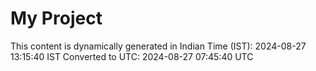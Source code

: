 # My Project

This content is dynamically generated in Indian Time (IST): 2024-08-27 13:15:40 IST
Converted to UTC: 2024-08-27 07:45:40 UTC
